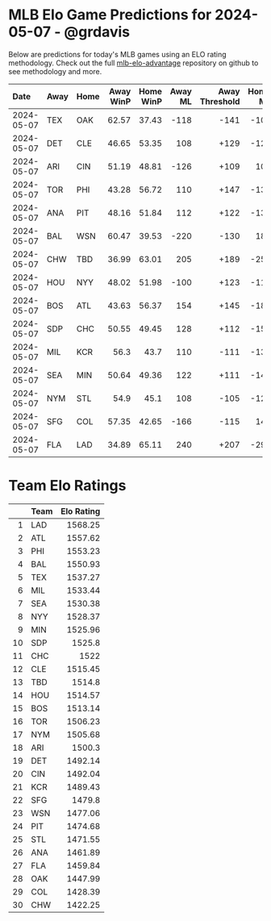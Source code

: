 # MLB Elo Game Predictions for 2024-05-07 - @grdavis
Below are predictions for today's MLB games using an ELO rating methodology. Check out the full [mlb-elo-advantage](https://github.com/grdavis/mlb-elo-advantage) repository on github to see methodology and more.

| Date       | Away   | Home   |   Away WinP |   Home WinP |   Away ML |   Away Threshold |   Home ML |   Home Threshold |
|:-----------|:-------|:-------|------------:|------------:|----------:|-----------------:|----------:|-----------------:|
| 2024-05-07 | TEX    | OAK    |       62.57 |       37.43 |      -118 |             -141 |      -100 |             +186 |
| 2024-05-07 | DET    | CLE    |       46.65 |       53.35 |       108 |             +129 |      -126 |             +101 |
| 2024-05-07 | ARI    | CIN    |       51.19 |       48.81 |      -126 |             +109 |       108 |             +119 |
| 2024-05-07 | TOR    | PHI    |       43.28 |       56.72 |       110 |             +147 |      -130 |             -113 |
| 2024-05-07 | ANA    | PIT    |       48.16 |       51.84 |       112 |             +122 |      -132 |             +106 |
| 2024-05-07 | BAL    | WSN    |       60.47 |       39.53 |      -220 |             -130 |       184 |             +171 |
| 2024-05-07 | CHW    | TBD    |       36.99 |       63.01 |       205 |             +189 |      -250 |             -143 |
| 2024-05-07 | HOU    | NYY    |       48.02 |       51.98 |      -100 |             +123 |      -118 |             +106 |
| 2024-05-07 | BOS    | ATL    |       43.63 |       56.37 |       154 |             +145 |      -184 |             -111 |
| 2024-05-07 | SDP    | CHC    |       50.55 |       49.45 |       128 |             +112 |      -152 |             +116 |
| 2024-05-07 | MIL    | KCR    |       56.3  |       43.7  |       110 |             -111 |      -130 |             +145 |
| 2024-05-07 | SEA    | MIN    |       50.64 |       49.36 |       122 |             +111 |      -144 |             +117 |
| 2024-05-07 | NYM    | STL    |       54.9  |       45.1  |       108 |             -105 |      -126 |             +137 |
| 2024-05-07 | SFG    | COL    |       57.35 |       42.65 |      -166 |             -115 |       140 |             +151 |
| 2024-05-07 | FLA    | LAD    |       34.89 |       65.11 |       240 |             +207 |      -295 |             -155 |

# Team Elo Ratings
|    | Team   |   Elo Rating |
|---:|:-------|-------------:|
|  1 | LAD    |      1568.25 |
|  2 | ATL    |      1557.62 |
|  3 | PHI    |      1553.23 |
|  4 | BAL    |      1550.93 |
|  5 | TEX    |      1537.27 |
|  6 | MIL    |      1533.44 |
|  7 | SEA    |      1530.38 |
|  8 | NYY    |      1528.37 |
|  9 | MIN    |      1525.96 |
| 10 | SDP    |      1525.8  |
| 11 | CHC    |      1522    |
| 12 | CLE    |      1515.45 |
| 13 | TBD    |      1514.8  |
| 14 | HOU    |      1514.57 |
| 15 | BOS    |      1513.14 |
| 16 | TOR    |      1506.23 |
| 17 | NYM    |      1505.68 |
| 18 | ARI    |      1500.3  |
| 19 | DET    |      1492.14 |
| 20 | CIN    |      1492.04 |
| 21 | KCR    |      1489.43 |
| 22 | SFG    |      1479.8  |
| 23 | WSN    |      1477.06 |
| 24 | PIT    |      1474.68 |
| 25 | STL    |      1471.55 |
| 26 | ANA    |      1461.89 |
| 27 | FLA    |      1459.84 |
| 28 | OAK    |      1447.99 |
| 29 | COL    |      1428.39 |
| 30 | CHW    |      1422.25 |